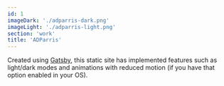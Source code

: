 ```yaml
---
id: 1
imageDark: './adparris-dark.png'
imageLight: './adparris-light.png'
section: 'work'
title: 'ADParris'
---
```


Created using [Gatsby](https://www.gatsbyjs.com/), this static site has implemented features such as light/dark modes and animations with reduced motion (if you have that option enabled in your OS).
